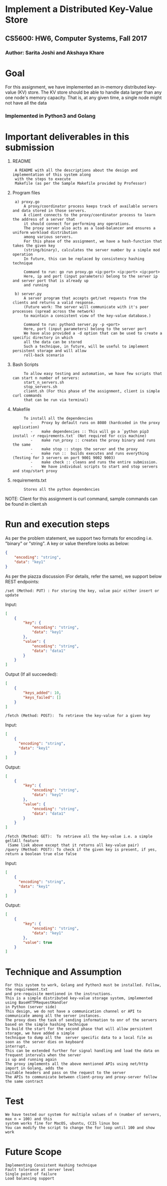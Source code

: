 # Implement a Distributed Key-Value Store
## CS5600: HW6, Computer Systems, Fall 2017
### Author: Sarita Joshi and Akshaya Khare

# Goal
For this assignment, we have implemented an in-memory distributed key-value (KV) store. 
The KV store should be able to handle data larger than any one node's memory capacity.
That is, at any given time, a single node might not have all the data

### Implemented in Python3 and Golang

# Important deliverables in this submission

1) README    

        A README with all the descriptions about the design and implementation of this system along 
        with the steps to execute
        Makefile (as per the Sample Makefile provided by Professor)
2) Program files

        a) proxy.go  
            A proxy/coordinator process keeps track of available servers and data stored in those servers. 
            A client connects to the proxy/coordinator process to learn the address of a server that 
            it should connect for performing any operations.
            The proxy server also acts as a load-balancer and ensures a uniform workload distribution 
            among various servers.
            For this phase of the assignment, we have a hash-function that takes the given key
            (string/binary), calculates the server number by a simple mod operation
            In future, this can be replaced by consistency hashing technique
                
            Command to run: go run proxy.go <ip:port> <ip:port> <ip:port>
            Here, ip and port (input parameters) belong to the server ip and server port that is already up 
            and running
                
        b) server.py
            A server program that accepts get/set requests from the clients and returns a valid response. 
            (Future work: The server will communicate with it's peer processes (spread across the network) 
            to maintain a consistent view of the key-value database.)
                
            Command to run: python3 server.py -p <port>
            Here, port (input parameters) belong to the server port
            We have also provided a -d option that can be used to create a specific directory in which 
            all the data can be stored
            Such a technique, in future, will be useful to implement persistent storage and will allow 
            roll-back scenario
                
                
3) Bash Scripts

            To allow easy testing and automation, we have few scripts that can start n number of servers:
            start_n_servers.sh
            stop_servers.sh
            client.sh (For this phase of the assignment, client is simple curl commands 
            that can be run via terminal)
              
           
4) Makefile

            To install all the dependencies
               -    Proxy by default runs on 8080 (hardcoded in the proxy application)
               -    make dependencies :: This will go a `python pip3 install -r requirements.txt` (Not required for ccis machine)
               -    make run_proxy :: creates the proxy binary and runs the same
               -    make stop :: stops the server and the proxy
               -    make run ::  builds executes and runs everything (Testing for 3 servers on port 9001 9002 9003)
               -    make check :: cleans and runs the entire submission.
               -    We have individual scripts to start and stop servers and stop/start proxy
5) requirements.txt
            
            Stores all the python dependencies

NOTE: Client for this assignment is curl command, sample commands can be found in client.sh

# Run and execution steps

As per the problem statement, we support two formats for encoding i.e. "binary" or "string". 
A key or value therefore looks as below:
```json
{
    "encoding": "string",
    "data": "key1"
}
```

As per the piazza discussion (For details, refer the same), we support below REST endpoints:

    /set (Method: PUT) : For storing the key, value pair either insert or update
Input:
```json
[
    {
        "key": {
            "encoding": "string",
            "data": "key1"
        },
        "value": {
            "encoding": "string",
            "data": "data1"
        }
    }
]
```
Output (If all succeeded):
```json
[
    {
        "keys_added": 10,
        "keys_failed": [] 
    }
]
```

    /fetch (Method: POST):  To retrieve the key-value for a given key
Input:
```json
[
    {
      "encoding": "string",
      "data": "key1"
    }
]
```
Output:

```json
[
    {
        "key": {
            "encoding": "string",
            "data": "key1"
        },
        "value": {
            "encoding": "string",
            "data": "data1"
        }
    }
]
```

    /fetch (Method: GET):  To retrieve all the key-value i.e. a simple gellAll feature
     (Same liek above except that it returns all key-value pair)
    /query (Method: POST): To check if the given key is present, if yes, return a boolean true else false
 Input:
```json
[
    {
      "encoding": "string",
      "data": "key1"
    }
]
```   
  
Output:

```json
[
    {
        "key": {
            "encoding": "string",
            "data": "key1"
        },
        "value": true
    }
]
```



# Technique and Assumption
    For this system to work, Golang and Python3 must be installed. Follow, the requirement.txt 
    and pre-requisite mentioned in the instructions.
    This is a simple distributed key-value storage system, implemented using BaseHTTPRequestHandler
    in Python (server side)
    This design, we do not have a communication channel or API to communicate among all the server instances.
    The proxy does the task of sending information to onr of the servers based on the simple hashing technique
    To build the start for the second phase that will allow persistent storage, we have added a simple 
    technique to dump all the  server specific data to a local file as soon as the server dies on keyboard 
    interrupt.
    This can be extended further for signal handling and load the data on frequent intervals when the server
    is up and running again
    The proxy implements all the above mentioned APIs using net/http import in Golang, adds the 
    suitable headers and pass on the request to the server
    The APIs to communicate between client-proxy and proxy-server follow the same contract


# Test
    We have tested our system for multiple values of n (number of servers, max n = 100) and this 
    system works fine for MacOS, ubuntu, CCIS linux box
    You can modify the script to change the for loop until 100 and show work

# Future Scope
    
    Implementing Consistent Hashing technique
    Fault tolerance at server level
    Single point of failure
    Load balancing support
    

